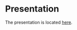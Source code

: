 # Presentation

The presentation is located [here](https://docs.google.com/presentation/d/1tMtEFTu4gS1Juw13H4DnA3IPzhzgeoAK/edit?usp=sharing&ouid=106767282589092080910&rtpof=true&sd=true).